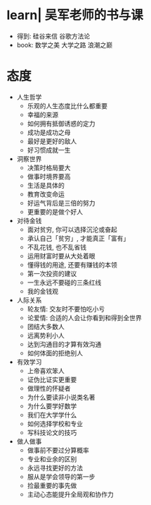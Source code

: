 # learn| 吴军老师的书与课

- 得到: 硅谷来信 谷歌方法论
- book: 数学之美 大学之路 浪潮之巅

# 态度

- 人生哲学
    - 乐观的人生态度比什么都重要
    - 幸福的来源
    - 如何拥有抵御诱惑的定力
    - 成功是成功之母
    - 最好是更好的敌人
    - 好习惯成就一生
- 洞察世界
    - 决策时格局要大
    - 做事时境界要高
    - 生活是具体的
    - 教育改变命运
    - 好运气背后是三倍的努力
    - 更重要的是做个好人
- 对待金钱
    - 面对贫穷, 你可以选择沉沦或奋起
    - 承认自己「贫穷」, 才能真正「富有」
    - 不乱花钱, 也不乱省钱
    - 运用财富时要从大处着眼
    - 懂得钱的用途, 还要有赚钱的本领
    - 第一次投资的建议
    - 一生永远不要碰的三条红线
    - 我的金钱观
- 人际关系
    - 轮友情: 交友时不要怕吃小亏
    - 论爱情: 合适的人会让你看到和得到全世界
    - 团结大多数人
    - 远离势利小人
    - 达到沟通目的才算有效沟通
    - 如何体面的拒绝别人
- 有效学习
    - 上帝喜欢笨人
    - 证伪比证实更重要
    - 做理性的怀疑者
    - 为什么要读非小说类名著
    - 为什么要学好数学
    - 我们在大学学什么
    - 如何选择学校和专业
    - 写科技论文的技巧
- 做人做事
    - 做事前不要过分算概率
    - 专业和业余的区别
    - 永远寻找更好的方法
    - 服从是学会领导的第一步
    - 捡最重要的事先做
    - 主动心态能提升全局观和协作力